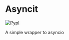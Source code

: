 Asyncit
====

[![PypI](http://img.shields.io/pypi/v/solen.svg)](http://img.shields.io/pypi/v/solen.svg)

A simple wrapper to asyncio

